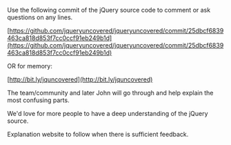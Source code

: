 Use the following commit of the jQuery source code to comment or ask questions on any lines.

[https://github.com/jqueryuncovered/jqueryuncovered/commit/25dbcf6839463ca818d853f7cc0ccf91eb249b1d](https://github.com/jqueryuncovered/jqueryuncovered/commit/25dbcf6839463ca818d853f7cc0ccf91eb249b1d)

OR for memory:

[http://bit.ly/jquncovered](http://bit.ly/jquncovered)

The team/community and later John will go through and help explain the most confusing parts.

We'd love for more people to have a deep understanding of the jQuery source.

Explanation website to follow when there is sufficient feedback.
